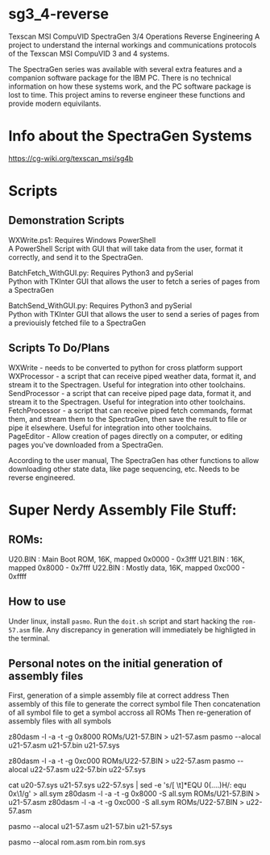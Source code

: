# sg3_4-reverse
Texscan MSI CompuVID SpectraGen 3/4 Operations Reverse Engineering
A project to understand the internal workings and communications protocols of the Texscan MSI CompuVID 3 and 4 systems.  

The SpectraGen series was available with several extra features and a companion software package for the IBM PC. There is no technical information on how these systems work, and the PC software package is lost to time. This project amins to reverse engineer these functions and provide modern equivilants.  

# Info about the SpectraGen Systems
https://cg-wiki.org/texscan_msi/sg4b

# Scripts
## Demonstration Scripts
WXWrite.ps1: Requires Windows PowerShell  
A PowerShell Script with GUI that will take data from the user, format it correctly, and send it to the SpectraGen.  

BatchFetch_WithGUI.py: Requires Python3 and pySerial  
Python with TKInter GUI that allows the user to fetch a series of pages from a SpectraGen  

BatchSend_WithGUI.py: Requires Python3 and pySerial  
Python with TKInter GUI that allows the user to send a series of pages from a previouisly fetched file to a SpectraGen  

## Scripts To Do/Plans
WXWrite - needs to be converted to python for cross platform support  
WXProcessor - a script that can receive piped weather data, format it, and stream it to the Spectragen. Useful for integration into other toolchains.  
SendProcessor - a script that can receive piped page data, format it, and stream it to the Spectragen. Useful for integration into other toolchains.  
FetchProcessor - a script that can receive piped fetch commands, format them, and stream them to the SpectraGen, then save the result to file or pipe it elsewhere. Useful for integration into other toolchains.  
PageEditor - Allow creation of pages directly on a computer, or editing pages you've downloaded from a SpectraGen.  

According to the user manual, The SpectraGen has other functions to allow downloading other state data, like page sequencing, etc. Needs to be reverse engineered.

# Super Nerdy Assembly File Stuff:

## ROMs:

U20.BIN : Main Boot ROM, 16K, mapped 0x0000 - 0x3fff
U21.BIN : 16K, mapped 0x8000 - 0x7fff
U22.BIN : Mostly data, 16K, mapped 0xc000 - 0xffff

## How to use

Under linux, install ``pasmo``. Run the ``doit.sh`` script and start hacking the ``rom-57.asm`` file. Any discrepancy in generation will immediately be highligted in the terminal.

## Personal notes on the initial generation of assembly files

First, generation of a simple assembly file at correct address
Then assembly of this file to generate the correct symbol file
Then concatenation of all symbol file to get a symbol accross all ROMs
Then re-generation of assembly files with all symbols

z80dasm -l -a -t -g 0x8000 ROMs/U21-57.BIN > u21-57.asm
pasmo --alocal u21-57.asm u21-57.bin u21-57.sys

z80dasm -l -a -t -g 0xc000 ROMs/U22-57.BIN > u22-57.asm
pasmo --alocal u22-57.asm u22-57.bin u22-57.sys

cat u20-57.sys u21-57.sys u22-57.sys | sed -e 's/[ \t]*EQU 0\(....\)H/: equ 0x\1/g' > all.sym
z80dasm -l -a -t -g 0x8000 -S all.sym ROMs/U21-57.BIN > u21-57.asm
z80dasm -l -a -t -g 0xc000 -S all.sym ROMs/U22-57.BIN > u22-57.asm

pasmo --alocal u21-57.asm u21-57.bin u21-57.sys

pasmo --alocal rom.asm rom.bin rom.sys
